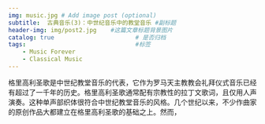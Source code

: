 ```yaml
---
img: music.jpg # Add image post (optional)
subtitle:  古典音乐(3)：中世纪音乐中的教堂音乐 #副标题
header-img: img/post2.jpg    #这篇文章标题背景图片
catalog: true                       # 是否归档
tags:                               #标签
    - Music Forever
    - Classical Music
---
```



格里高利圣歌是中世纪教堂音乐的代表，它作为罗马天主教教会礼拜仪式音乐已经有超过了一千年的历史。格里高利圣歌通常配有宗教性的拉丁文歌词，且仅用人声演奏。这种单声部织体很符合中世纪教堂音乐的风格。几个世纪以来，不少作曲家的原创作品大都建立在格里高利圣歌的基础之上。然而，









